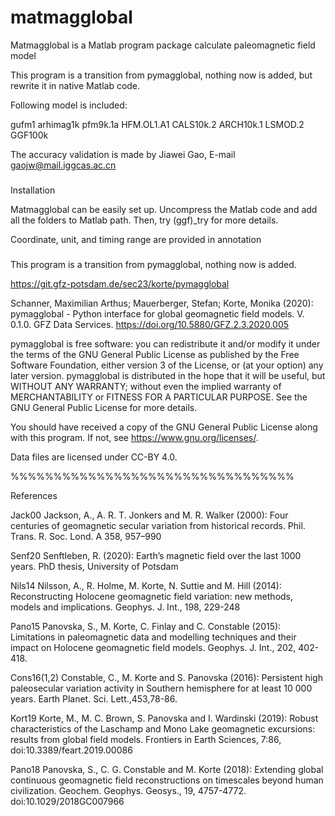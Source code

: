 # matmagglobal


Matmagglobal is a Matlab program package calculate paleomagnetic field model

This program is a transition from pymagglobal, nothing now is added, but rewrite it in native Matlab code.

Following model is included:

gufm1 arhimag1k pfm9k.1a HFM.OL1.A1 CALS10k.2 ARCH10k.1 LSMOD.2 GGF100k

The accuracy validation is made by Jiawei Gao, E-mail gaojw@mail.iggcas.ac.cn

###

Installation

Matmagglobal can be easily set up. Uncompress the Matlab code and add all the folders to Matlab path. Then, try (ggf)_try for more details. 

Coordinate, unit, and timing range are provided in annotation

###


This program is a transition from pymagglobal, nothing now is added.

https://git.gfz-potsdam.de/sec23/korte/pymagglobal

Schanner, Maximilian Arthus; Mauerberger, Stefan; Korte, Monika (2020): pymagglobal - Python interface for global geomagnetic field models. V. 0.1.0. GFZ Data Services. https://doi.org/10.5880/GFZ.2.3.2020.005

pymagglobal is free software: you can redistribute it and/or modify it under the terms of the GNU General Public License as published by the Free Software Foundation, either version 3 of the License, or (at your option) any later version. pymagglobal is distributed in the hope that it will be useful, but WITHOUT ANY WARRANTY; without even the implied warranty of MERCHANTABILITY or FITNESS FOR A PARTICULAR PURPOSE. See the GNU General Public License for more details. 

You should have received a copy of the GNU General Public License along with this program. If not, see https://www.gnu.org/licenses/. 

Data files are licensed under CC-BY 4.0. 

%%%%%%%%%%%%%%%%%%%%%%%%%%%%%%%%%

References

Jack00
Jackson, A., A. R. T. Jonkers and M. R. Walker (2000): Four centuries of geomagnetic secular variation from historical records. Phil. Trans. R. Soc. Lond. A 358, 957–990

Senf20
Senftleben, R. (2020): Earth’s magnetic field over the last 1000 years. PhD thesis, University of Potsdam

Nils14
Nilsson, A., R. Holme, M. Korte, N. Suttie and M. Hill (2014): Reconstructing Holocene geomagnetic field variation: new methods, models and implications. Geophys. J. Int., 198, 229-248

Pano15
Panovska, S., M. Korte, C. Finlay and C. Constable (2015): Limitations in paleomagnetic data and modelling techniques and their impact on Holocene geomagnetic field models. Geophys. J. Int., 202, 402-418.

Cons16(1,2)
Constable, C., M. Korte and S. Panovska (2016): Persistent high paleosecular variation activity in Southern hemisphere for at least 10 000 years. Earth Planet. Sci. Lett.,453,78-86.

Kort19
Korte, M., M. C. Brown, S. Panovska and I. Wardinski (2019): Robust characteristics of the Laschamp and Mono Lake geomagnetic excursions: results from global field models. Frontiers in Earth Sciences, 7:86, doi:10.3389/feart.2019.00086

Pano18
Panovska, S., C. G. Constable and M. Korte (2018): Extending global continuous geomagnetic field reconstructions on timescales beyond human civilization. Geochem. Geophys. Geosys., 19, 4757-4772. doi:10.1029/2018GC007966







